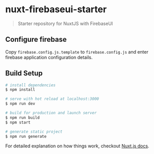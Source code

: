 # nuxt-firebaseui-starter

> Starter repository for NuxtJS with FirebaseUI

## Configure firebase

Copy `firebase.config.js.template` to `firebase.config.js` and enter firebase application configuration details.

## Build Setup

``` bash
# install dependencies
$ npm install

# serve with hot reload at localhost:3000
$ npm run dev

# build for production and launch server
$ npm run build
$ npm start

# generate static project
$ npm run generate
```

For detailed explanation on how things work, checkout [Nuxt.js docs](https://nuxtjs.org).
